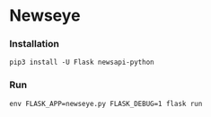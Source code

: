 # Newseye

### Installation

```
pip3 install -U Flask newsapi-python
```

### Run

```
env FLASK_APP=newseye.py FLASK_DEBUG=1 flask run
```

